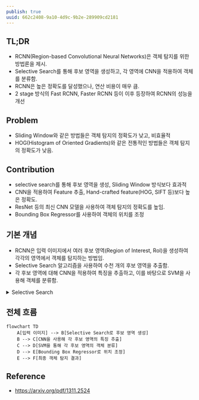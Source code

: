 ```yaml
---
publish: true
uuid: 662c2408-9a10-4d9c-9b2e-289909cd2181
---
```


## TL;DR

- RCNN(Region-based Convolutional Neural Networks)은 객체 탐지를 위한 방법론을 제시.
- Selective Search를 통해 후보 영역을 생성하고, 각 영역에 CNN을 적용하여 객체를 분류함.
- RCNN은 높은 정확도를 달성했으나, 연산 비용이 매우 큼.
- 2 stage 방식의 Fast RCNN, Faster RCNN 등이 이후 등장하여 RCNN의 성능을 개선

## Problem

- Sliding Window와 같은 방법들은 객체 탐지의 정확도가 낮고, 비효율적
- HOG(Histogram of Oriented Gradients)와 같은 전통적인 방법들은 객체 탐지의 정확도가 낮음.

## Contribution

- selective search를 통해 후보 영역을 생성, Sliding Window 방식보다 효과적
- CNN을 적용하여 Feature 추출, Hand-crafted feature(HOG, SIFT 등)보다 높은 정확도.
- ResNet 등의 최신 CNN 모델을 사용하여 객체 탐지의 정확도를 높임.
- Bounding Box Regressor를 사용하여 객체의 위치를 조정

## 기본 개념

- RCNN은 입력 이미지에서 여러 후보 영역(Region of Interest, RoI)을 생성하여 각각의 영역에서 객체를 탐지하는 방법임.
- Selective Search 알고리즘을 사용하여 수천 개의 후보 영역을 추출함.
- 각 후보 영역에 대해 CNN을 적용하여 특징을 추출하고, 이를 바탕으로 SVM을 사용해 객체를 분류함.

<details class="note" markdown="1">
<summary>Selective Search</summary>

~~~python
import numpy as np
import cv2
from skimage.segmentation import slic
from skimage.color import rgb2lab
from scipy.spatial.distance import euclidean
from itertools import combinations

def compute_color_histogram(region):
    # RGB 색상 히스토그램 계산
    hist = np.zeros(25)
    for pixel in region:
        bin_index = (pixel[0] // 64) * 9 + (pixel[1] // 64) * 3 + (pixel[2] // 64)
        hist[bin_index] += 1
    hist /= len(region)
    return hist

def initialize_regions(img, segments):
    # 초기 영역 설정: 각 초기에 분할된 영역을 개별적으로 다룸
    regions = {}
    for y in range(img.shape[0]):
        for x in range(img.shape[1]):
            segment_label = segments[y, x]
            if segment_label not in regions:
                regions[segment_label] = {
                    "labels": [segment_label],
                    "pixels": [],
                }
            regions[segment_label]["pixels"].append(img[y, x])

    for key in regions.keys():
        regions[key]["histogram"] = compute_color_histogram(regions[key]["pixels"])

    return regions

def merge_regions(r1, r2):
    # 두 영역을 병합하여 새로운 영역을 생성
    new_region = {
        "labels": r1["labels"] + r2["labels"],
        "pixels": r1["pixels"] + r2["pixels"],
    }
    new_region["histogram"] = compute_color_histogram(new_region["pixels"])
    return new_region

def selective_search(img, k=200):
    # 이미지의 SLIC 세그먼트 계산
    segments = slic(img, n_segments=k, compactness=10)

    # 초기 영역 설정
    regions = initialize_regions(img, segments)

    # 병합 가능한 영역들의 쌍을 생성
    region_pairs = list(combinations(regions.keys(), 2))

    while region_pairs:
        # 각 영역 쌍에 대해 유사성 계산 (단순히 색상 히스토그램 간의 유클리드 거리)
        min_distance = float('inf')
        best_pair = None
        for (r1_key, r2_key) in region_pairs:
            r1 = regions[r1_key]
            r2 = regions[r2_key]
            distance = euclidean(r1["histogram"], r2["histogram"])
            if distance < min_distance:
                min_distance = distance
                best_pair = (r1_key, r2_key)

        # 가장 유사한 영역 병합
        if best_pair:
            r1_key, r2_key = best_pair
            new_region = merge_regions(regions[r1_key], regions[r2_key])
            new_key = max(regions.keys()) + 1
            regions[new_key] = new_region
            del regions[r1_key]
            del regions[r2_key]

        # 병합 후 새로운 영역 쌍 계산
        region_pairs = list(combinations(regions.keys(), 2))

    return regions

# 테스트 이미지 불러오기
img = cv2.imread('path_to_image.jpg')
img_rgb = cv2.cvtColor(img, cv2.COLOR_BGR2RGB)

# 선택적 검색 수행
regions = selective_search(img_rgb, k=100)

# 영역 시각화
output_img = img_rgb.copy()
for region in regions.values():
    for (y, x) in region["pixels"]:
        output_img[y, x] = [255, 0, 0]  # 병합된 영역을 빨간색으로 표시

cv2.imshow('Selective Search Output', cv2.cvtColor(output_img, cv2.COLOR_RGB2BGR))
cv2.waitKey(0)
cv2.destroyAllWindows()

~~~

- 초기 군집형성에는 SLIC(Simple Linear Iterative Clustering) 알고리즘을 사용함.
- 다른 종류의 군집화 알고리즘을 사용할 수도 있음.
- **SLIC (Simple Linear Iterative Clustering)**
    - **목적**: SLIC 알고리즘은 이미지를 슈퍼픽셀(superpixel)로 분할하는 방법입니다. 슈퍼픽셀은 서로 비슷한 색상과 인접한 픽셀들을 그룹화한 작은 영역입니다.
    - **작동 방식**: SLIC는 K-means 클러스터링을 기반으로 동작하며, 색상과 공간 정보를 결합하여 이미지를 슈퍼픽셀로 나눕니다. 이는 이미지의 중요한 경계를 유지하면서도 연관성이 있는 픽셀들을 그룹화하는 데 효과적입니다.
    - **장점**: SLIC는 빠르고 효율적이며, 결과적으로 생성되는 슈퍼픽셀이 매우 규칙적이고 균일합니다. 이는 후속 이미지 처리 작업, 예를 들어 객체 인식이나 세그먼테이션, 트래킹 등에 유리합니다.

- **Felzenszwalb's Efficient Graph-Based Image Segmentation**
    - **목적**: Felzenszwalb 알고리즘은 이미지의 물체 경계를 고려한 세그먼테이션을 수행하는 알고리즘입니다. 이 알고리즘은 그래프 기반 방법을 사용하여 이미지의 픽셀들을 군집화합니다.
    - **작동 방식**: 이 방법은 각 픽셀을 그래프의 노드로 보고, 노드 간의 유사성을 엣지로 표현합니다. 유사성이 높은 픽셀들(즉, 엣지의 가중치가 작은 픽셀들)을 연결하여, 이미지에서 자연스러운 군집을 형성합니다. 이때, 군집화의 기준은 주어진 가중치 임계값을 기반으로 설정됩니다.
    - **장점**: Felzenszwalb 알고리즘은 매우 효율적이고, 자연스러운 경계를 잘 유지하며, 세그먼테이션의 해상도와 복잡도를 쉽게 조절할 수 있습니다. 이는 특히 객체 검출과 같은 응용 분야에서 유용합니다.

</details>

## 전체 흐름

~~~mermaid
flowchart TD
    A[입력 이미지] --> B[Selective Search로 후보 영역 생성]
    B --> C[CNN을 사용해 각 후보 영역의 특징 추출]
    C --> D[SVM을 통해 각 후보 영역의 객체 분류]
    D --> E[Bounding Box Regressor로 위치 조정]
    E --> F[최종 객체 탐지 결과]
~~~

## Reference

- <https://arxiv.org/pdf/1311.2524>